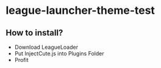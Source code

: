 # league-launcher-theme-test

## How to install?

- Download LeagueLoader
- Put InjectCute.js into Plugins Folder
- Profit
